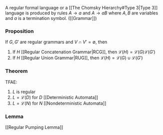 A regular formal language or a [[The Chomsky Hierarchy#Type 3|Type 3]] language is produced by rules $A\to a$ and $A\to aB$ where $A,B$ are variables and $a$ is a termination symbol. ([[Grammar]])
### Proposition
If $G,G'$ are regular grammars and $V\cap V'=\emptyset$, then 
1. If $H$ [[Regular Concatenation Grammar|RCG]], then $\mathcal{L}(H)=\mathcal{L}(G)\mathcal{L}(G')$
2. If $H$ [[Regular Union Grammar|RUG]], then $\mathcal{L}(H)=\mathcal{L}(G)\cup \mathcal{L}(G')$

### Theorem
TFAE:
1. $L$ is regular
2. $L=\mathcal{L}(D)$ for $D$ [[Deterministic Automata]]
3. $L=\mathcal{L}(N)$ for $N$ [[Nondeterministic Automata]]

### Lemma
[[Regular Pumping Lemma]]